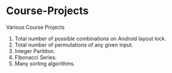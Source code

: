 # Course-Projects
Various Course Projects

1. Total number of possible combinations on Android layout lock.
2. Total number of permutations of any given input.
3. Integer Parititon.
4. Fibonacci Series.
5. Many sorting algorithms.
